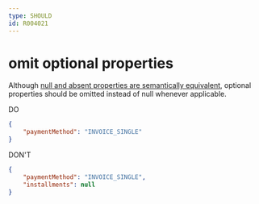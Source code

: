 ```yaml
---
type: SHOULD
id: R004021
---
```


# omit optional properties

Although [null and absent properties are semantically equivalent](./guidelines/020_guidelines/050_naming-conventions/2020_must-use-same-semantics-for-null-and-absent-properties.md), optional properties should be omitted instead of null whenever applicable.

DO

````json
{
    "paymentMethod": "INVOICE_SINGLE"
}
````

DON'T

````json
{
    "paymentMethod": "INVOICE_SINGLE",
    "installments": null
}
````
